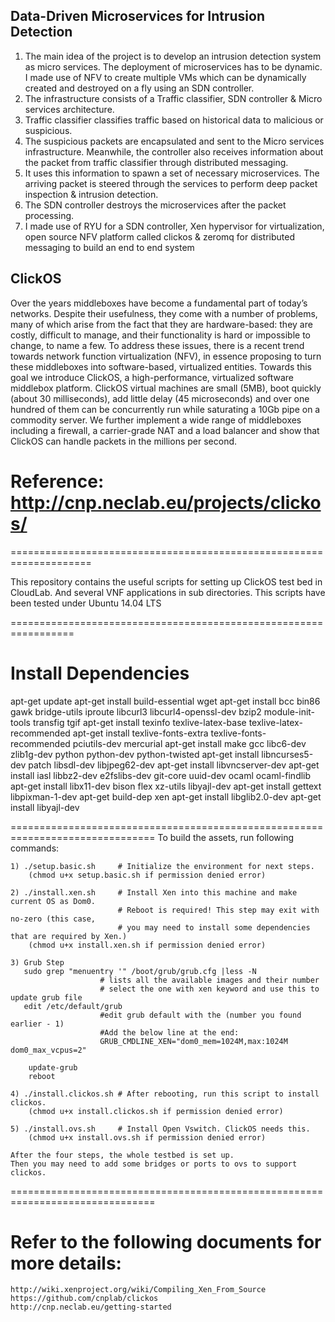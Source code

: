 ## Data-Driven Microservices for Intrusion Detection

1. The main idea of the project is to develop an intrusion detection system as micro services. The deployment of microservices has to be dynamic. I made use of NFV to create multiple VMs which can be dynamically created and destroyed on a fly using an SDN controller.
2. The infrastructure consists of a Traffic classifier, SDN controller & Micro services architecture.
3. Traffic classifier classifies traffic based on historical data to malicious or suspicious.
4. The suspicious packets are encapsulated and sent to the Micro services infrastructure. Meanwhile, the controller also receives information about the packet from traffic classifier through distributed messaging.
5. It uses this information to spawn a set of necessary microservices. The arriving packet is steered through the services to perform deep packet inspection & intrusion detection.
6. The SDN controller destroys the microservices after the packet processing.
7. I made use of RYU for a SDN controller, Xen hypervisor for virtualization, open source NFV platform called clickos & zeromq for distributed messaging to build an end to end system

## ClickOS
Over the years middleboxes have become a fundamental part of today’s networks. Despite their usefulness, 
they come with a number of problems, many of which arise from the fact that they are hardware-based: they are costly,
difficult to manage, and their functionality is hard or impossible to change, to name a few. To address these issues,
there is a recent trend towards network function virtualization (NFV), in essence proposing to turn these middleboxes into software-based,
virtualized entities. Towards this goal we introduce ClickOS, a high-performance, virtualized software middlebox platform. 
ClickOS virtual machines are small (5MB), boot quickly (about 30 milliseconds), add little delay (45 microseconds) and over one hundred of them can be concurrently run while saturating a 10Gb pipe on a commodity server.
We further implement a wide range of middleboxes including a firewall, a carrier-grade NAT and a load balancer and show that ClickOS can handle packets in the millions per second.

# Reference: http://cnp.neclab.eu/projects/clickos/
====================================================================

This repository contains the useful scripts for setting up ClickOS test bed in CloudLab. 
And several VNF applications in sub directories.
This scripts have been tested under Ubuntu 14.04 LTS

=================================================================
# Install Dependencies
apt-get update
apt-get install build-essential wget
apt-get install bcc bin86 gawk bridge-utils iproute libcurl3 libcurl4-openssl-dev bzip2 module-init-tools transfig tgif 
apt-get install texinfo texlive-latex-base texlive-latex-recommended 
apt-get install texlive-fonts-extra texlive-fonts-recommended pciutils-dev mercurial
apt-get install make gcc libc6-dev zlib1g-dev python python-dev python-twisted 
apt-get install libncurses5-dev patch libsdl-dev libjpeg62-dev
apt-get install libvncserver-dev
apt-get install iasl libbz2-dev e2fslibs-dev git-core uuid-dev ocaml ocaml-findlib 
apt-get install libx11-dev bison flex xz-utils libyajl-dev
apt-get install gettext libpixman-1-dev
apt-get build-dep xen
apt-get install libglib2.0-dev 
apt-get install libyajl-dev 

===============================================================================
To build the assets, run following commands: 
   
    1) ./setup.basic.sh     # Initialize the environment for next steps.
        (chmod u+x setup.basic.sh if permission denied error)
    
    2) ./install.xen.sh     # Install Xen into this machine and make current OS as Dom0. 
                            # Reboot is required! This step may exit with no-zero (this case,
                            # you may need to install some dependencies that are required by Xen.)
        (chmod u+x install.xen.sh if permission denied error)
        
    3) Grub Step
       sudo grep "menuentry '" /boot/grub/grub.cfg |less -N 
                        # lists all the available images and their number
                        # select the one with xen keyword and use this to update grub file
       edit /etc/default/grub
                        #edit grub default with the (number you found earlier - 1)
                        #Add the below line at the end:
                        GRUB_CMDLINE_XEN="dom0_mem=1024M,max:1024M dom0_max_vcpus=2"

        update-grub
        reboot
       
    4) ./install.clickos.sh # After rebooting, run this script to install clickos. 
        (chmod u+x install.clickos.sh if permission denied error)

    5) ./install.ovs.sh     # Install Open Vswitch. ClickOS needs this. 
        (chmod u+x install.ovs.sh if permission denied error)

    After the four steps, the whole testbed is set up. 
    Then you may need to add some bridges or ports to ovs to support clickos.  
    
===============================================================================
# Refer to the following documents for more details: 
    http://wiki.xenproject.org/wiki/Compiling_Xen_From_Source
    https://github.com/cnplab/clickos 
    http://cnp.neclab.eu/getting-started
